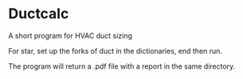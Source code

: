 # Ductcalc
A short program for HVAC duct sizing

For star, set up the forks of duct in the dictionaries, end then run.

The program will return a .pdf file with a report in the same directory.
